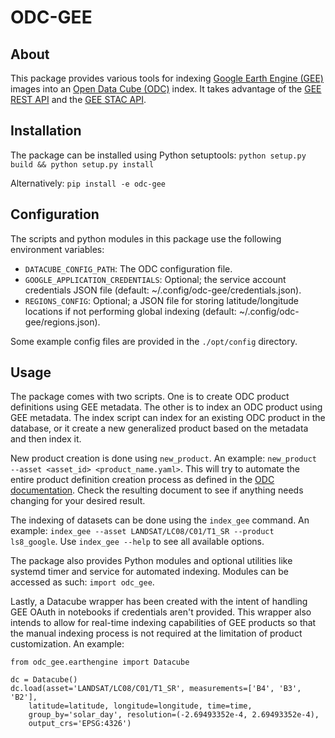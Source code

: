 # ODC-GEE

## About
This package provides various tools for indexing [Google Earth Engine
(GEE)](https://earthengine.google.com/)
images into an [Open Data Cube
(ODC)](https://datacube-core.readthedocs.io/en/latest/index.html) index.  It
takes advantage of the [GEE REST
API](https://developers.google.com/earth-engine/reference) and the [GEE STAC
API](https://earthengine-stac.storage.googleapis.com/).

## Installation
The package can be installed using Python setuptools:
`python setup.py build && python setup.py install`

Alternatively:
`pip install -e odc-gee`

## Configuration
The scripts and python modules in this package use the following environment
variables:

* `DATACUBE_CONFIG_PATH`: The ODC configuration file.
* `GOOGLE_APPLICATION_CREDENTIALS`: Optional; the service account credentials
  JSON file (default: ~/.config/odc-gee/credentials.json).
* `REGIONS_CONFIG`: Optional; a JSON file for storing latitude/longitude
  locations if not performing global indexing (default:
~/.config/odc-gee/regions.json).

Some example config files are provided in the `./opt/config` directory.

## Usage
The package comes with two scripts. One is to create ODC product definitions
using GEE metadata. The other is to index an ODC product using GEE metadata.
The index script can index for an existing ODC product in the database, or it
create a new generalized product based on the metadata and then index it.

New product creation is done using `new_product`. An example: `new_product
--asset <asset_id> <product_name.yaml>`. This will try to automate the entire
product definition creation process as defined in the [ODC
documentation](https://datacube-core.readthedocs.io/en/latest/ops/product.html).
Check the resulting document to see if anything needs changing for your desired
result.

The indexing of datasets can be done using the `index_gee` command. An example:
`index_gee --asset LANDSAT/LC08/C01/T1_SR --product ls8_google`. Use `index_gee
--help` to see all available options.

The package also provides Python modules and optional utilities like systemd
timer and service for automated indexing. Modules can be accessed as such:
`import odc_gee`.

Lastly, a Datacube wrapper has been created with the intent of handling GEE
OAuth in notebooks if credentials aren't provided. This wrapper also intends to
allow for real-time indexing capabilities of GEE products so that the manual
indexing process is not required at the limitation of product customization. An
example:


	from odc_gee.earthengine import Datacube

	dc = Datacube()
	dc.load(asset='LANDSAT/LC08/C01/T1_SR', measurements=['B4', 'B3', 'B2'],
		latitude=latitude, longitude=longitude, time=time,
		group_by='solar_day', resolution=(-2.69493352e-4, 2.69493352e-4),
		output_crs='EPSG:4326')

